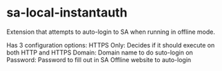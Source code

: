 # sa-local-instantauth

Extension that attempts to auto-login to SA when running in offline mode.

Has 3 configuration options:
HTTPS Only: Decides if it should execute on both HTTP and HTTPS
Domain: Domain name to do suto-login on
Password: Password to fill out in SA Offline website to auto-login